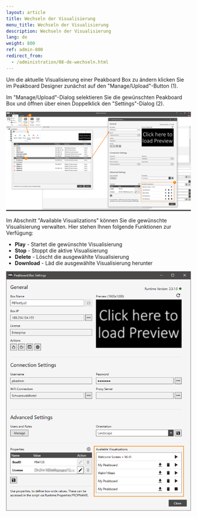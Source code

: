 ```yaml
---
layout: article
title: Wechseln der Visualisierung
menu_title: Wechseln der Visualisierung
description: Wechseln der Visualisierung
lang: de
weight: 800
ref: admin-800
redirect_from:
  - /administration/08-de-wechseln.html
---
```

Um die aktuelle Visualisierung einer Peakboard Box zu ändern klicken Sie im Peakboard Designer zunächst auf den "Manage/Upload"-Button (1).

Im "Manage/Upload"-Dialog selektieren Sie die gewünschten Peakboard Box und öffnen über einen Doppelklick den "Settings"-Dialog (2).

![ActivatePeakboard](/assets/images/admin/management/manage-dialog-activate-peakboard.png)

Im Abschnitt "Available Visualizations" können Sie die gewünschte Visualisierung verwalten.
Hier stehen Ihnen folgende Funktionen zur Verfügung:

* **Play** - Startet die gewünschte Visualisierung
* **Stop** - Stoppt die aktive Visualisierung
* **Delete** - Löscht die ausgewählte Visualisierung
* **Download** - Läd die ausgewählte Visualisierung herunter 

![ActivatePeakboard2](/assets/images/admin/management/activate-peakboard-dialog.png)

